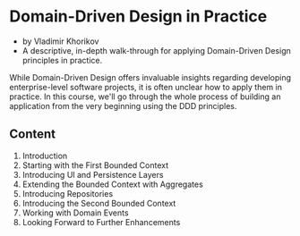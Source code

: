 # Domain-Driven Design in Practice


- by Vladimir Khorikov
- A descriptive, in-depth walk-through for applying Domain-Driven Design principles in practice.

While Domain-Driven Design offers invaluable insights regarding developing enterprise-level software projects, it is often unclear how to apply them in practice. In this course, we'll go through the whole process of building an application from the very beginning using the DDD principles.

</pre>

## Content

1. Introduction			
2. Starting with the First Bounded Context	
3. Introducing UI and Persistence Layers		
4. Extending the Bounded Context with Aggregates		
5. Introducing Repositories		
6. Introducing the Second Bounded Context		
7. Working with Domain Events		
8. Looking Forward to Further Enhancements

